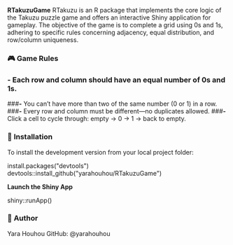 **RTakuzuGame**
RTakuzu is an R package that implements the core logic of the Takuzu puzzle game and offers an interactive Shiny application for gameplay. The objective of the game is to complete a grid using 0s and 1s, adhering to specific rules concerning adjacency, equal distribution, and row/column uniqueness.

### 🎮 **Game Rules**

### **-** Each row and column should have an equal number of 0s and 1s.
###**-** You can’t have more than two of the same number (0 or 1) in a row.
###**-** Every row and column must be different—no duplicates allowed.
###**-** Click a cell to cycle through: empty → 0 → 1 → back to empty.

### 🔧 **Installation**

To install the development version from your local project folder:

install.packages("devtools")  
devtools::install_github("yarahouhou/RTakuzuGame")


**Launch the Shiny App**

shiny::runApp()

### 👤 **Author**

Yara Houhou
GitHub: @yarahouhou
